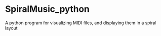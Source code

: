 # SpiralMusic_python
A python program for visualizing MIDI files, and displaying them in a spiral layout
